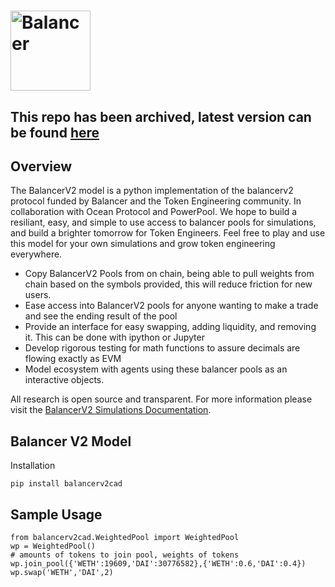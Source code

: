 # <img src="https://github.com/balancer-labs/balancer-core-v2/blob/master/logo.svg" alt="Balancer" height="128px">

## This repo has been archived, latest version can be found [here](https://github.com/balancer-labs/balpy/tree/main/balpy) 

## Overview

The BalancerV2 model is a python implementation of the balancerv2 protocol funded by Balancer and the Token Engineering community. In collaboration with Ocean Protocol and PowerPool. 
We hope to build a resiliant, easy, and simple to use access to balancer pools for simulations, and build a brighter tomorrow for Token Engineers. Feel free to play and use this model for your own simulations and grow token engineering everywhere.

- Copy BalancerV2 Pools from on chain, being able to pull weights from chain based on the symbols provided, this will reduce friction for new users.
- Ease access into BalancerV2 pools for anyone wanting to make a trade and see the ending result of the pool
- Provide an interface for easy swapping, adding liquidity, and removing it. This can be done with ipython or Jupyter
- Develop rigorous testing for math functions to assure decimals are flowing exactly as EVM
- Model ecosystem with agents using these balancer pools as an interactive objects.

All research is open source and transparent. For more information please visit the [BalancerV2 Simulations Documentation](https://metavision-labs.gitbook.io/balancerv2cad/).

## Balancer V2 Model

Installation 
```
pip install balancerv2cad
```

## Sample Usage
```
from balancerv2cad.WeightedPool import WeightedPool
wp = WeightedPool()
# amounts of tokens to join pool, weights of tokens
wp.join_pool({'WETH':19609,'DAI':30776582},{'WETH':0.6,'DAI':0.4})
wp.swap('WETH','DAI',2)
```

